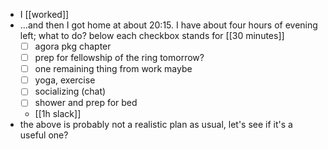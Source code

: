 - I [[worked]]
- …and then I got home at about 20:15. I have about four hours of evening left; what to do? below each checkbox stands for [[30 minutes]]
  - [ ] agora pkg chapter
  - [ ] prep for fellowship of the ring tomorrow?
  - [ ] one remaining thing from work maybe
  - [ ] yoga, exercise
  - [ ] socializing (chat)
  - [ ] shower and prep for bed
  - [[1h slack]]
- the above is probably not a realistic plan as usual, let's see if it's a useful one?
